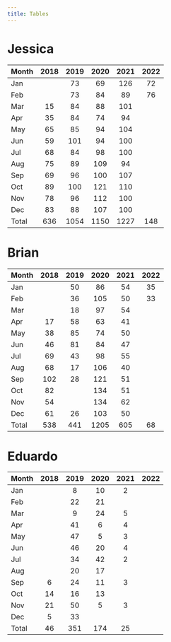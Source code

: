 ```yaml
---
title: Tables
---
```


# Jessica

| Month | 2018 | 2019 | 2020 | 2021 | 2022 |
| --- |:---: | :---: | :---: | :---: | :---: |
| Jan |    | 73 | 69 | 126 | 72 |
| Feb |    | 73 | 84 | 89 | 76 |
| Mar | 15 | 84 | 88 | 101 |    |
| Apr | 35 | 84 | 74 | 94 |    |
| May | 65 | 85 | 94 | 104 |    |
| Jun | 59 | 101 | 94 | 100 |    |
| Jul | 68 | 84 | 98 | 100 |    |
| Aug | 75 | 89 | 109 | 94 |    |
| Sep | 69 | 96 | 100 | 107 |    |
| Oct | 89 | 100 | 121 | 110 |    |
| Nov | 78 | 96 | 112 | 100 |    |
| Dec | 83 | 88 | 107 | 100 |    |
| Total | 636 | 1054 | 1150 | 1227 | 148 |

# Brian

| Month | 2018 | 2019 | 2020 | 2021 | 2022 |
| --- |:---: | :---: | :---: | :---: | :---: |
| Jan |    | 50 | 86 | 54 | 35 |
| Feb |    | 36 | 105 | 50 | 33 |
| Mar |    | 18 | 97 | 54 |    |
| Apr | 17 | 58 | 63 | 41 |    |
| May | 38 | 85 | 74 | 50 |    |
| Jun | 46 | 81 | 84 | 47 |    |
| Jul | 69 | 43 | 98 | 55 |    |
| Aug | 68 | 17 | 106 | 40 |    |
| Sep | 102 | 28 | 121 | 51 |    |
| Oct | 82 |    | 134 | 51 |    |
| Nov | 54 |    | 134 | 62 |    |
| Dec | 61 | 26 | 103 | 50 |    |
| Total | 538 | 441 | 1205 | 605 | 68 |

# Eduardo

| Month | 2018 | 2019 | 2020 | 2021 | 2022 |
| --- |:---: | :---: | :---: | :---: | :---: |
| Jan |    | 8 | 10 | 2 |    |
| Feb |    | 22 | 21 |    |    |
| Mar |    | 9 | 24 | 5 |    |
| Apr |    | 41 | 6 | 4 |    |
| May |    | 47 | 5 | 3 |    |
| Jun |    | 46 | 20 | 4 |    |
| Jul |    | 34 | 42 | 2 |    |
| Aug |    | 20 | 17 |    |    |
| Sep | 6 | 24 | 11 | 3 |    |
| Oct | 14 | 16 | 13 |    |    |
| Nov | 21 | 50 | 5 | 3 |    |
| Dec | 5 | 33 |    |    |    |
| Total | 46 | 351 | 174 | 25 |    |

